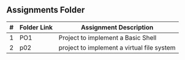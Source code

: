 ##  Assignments Folder

|   #   | Folder Link           | Assignment Description                                                                       |
| :---: | --------------------- | ---------------------------------------------------------------------------------------------|
|   1   |       PO1             | Project to implement a Basic Shell                                                           |
|   2   |       p02             | project to implement a virtual file system                                                   |
